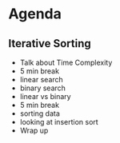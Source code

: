 # Agenda

## Iterative Sorting
- Talk about Time Complexity
- 5 min break
- linear search
- binary search
- linear vs binary
- 5 min break
- sorting data
- looking at insertion sort
- Wrap up